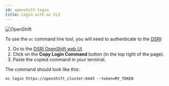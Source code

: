 ```yaml
---
id: openshift-login
title: Login with oc CLI
---
```


![OpenShift](/dsri-documentation/img/openshift-logo.png)

To use the `oc` command line tool, you will need to authenticate to the [DSRI](https://app.dsri.unimaas.nl:8443/console):

1. Go to the [DSRI OpenShift web UI](https://app.dsri.unimaas.nl:8443/console).
2. Click on the **Copy Login Command** button (in the top right of the page).
3. Paste the copied command in your terminal.

The command should look like this:

```shell
oc login https://openshift_cluster:8443 --token=MY_TOKEN
```

<!-- ![](/dsri-documentation/img/getting-started-preparation-verify.png) -->